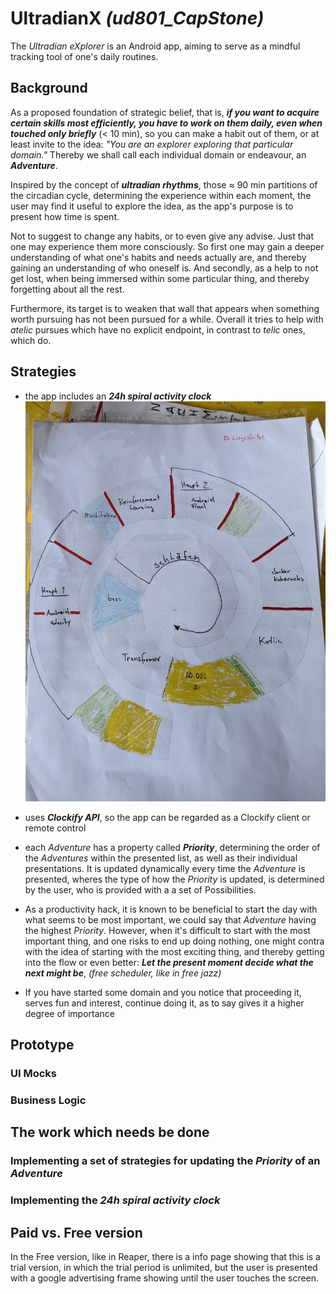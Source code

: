 # UltradianX  _(ud801_CapStone)_

The _Ultradian eXplorer_ is an Android app, 
    aiming to serve as a mindful tracking tool of one's daily routines.


## Background

As a proposed foundation of strategic belief, 
    that is, ___if you want to acquire certain skills most efficiently, 
    you have to work on them daily,
    even when touched only briefly___  (< 10 min), 
    so you can make a habit out of them, or at least invite to the idea:
    _"You are an explorer exploring that particular domain."_
Thereby we shall call each individual domain or endeavour, 
    an ___Adventure___.

Inspired by the concept of ___ultradian rhythms___, 
    those &#8776; 90 min partitions of the circadian cycle,
    determining the experience within each moment, 
    the user may find it useful to explore the idea, 
    as the app's purpose is to present how time is spent. 

Not to suggest to change any habits, or to even give any advise. 
Just that one may experience them more consciously.
So first one may gain a deeper understanding of what one's habits and needs actually are, 
    and thereby gaining an understanding of who oneself is.
And secondly, as a help to not get lost, 
    when being immersed within some particular thing, and thereby forgetting about all the rest. 

Furthermore, its target is to weaken that wall that appears 
    when something worth pursuing has not been pursued for a while.
Overall it tries to help with _atelic_ pursues which have no explicit endpoint,
in contrast to _telic_ ones, which do.


## Strategies 

+ the app includes an ___24h spiral activity clock___   
    ![](/proposal/photo1677797580.jpeg)

+ uses ___Clockify API___, so the app can be regarded as a Clockify client or remote control
   

+ each _Adventure_ has a property called ___Priority___, 
  determining the order of the _Adventures_ within the presented list, as well as their individual 
  presentations.
  It is updated dynamically every time the _Adventure_ is presented, 
  wheres the type of how the _Priority_ is updated, is determined by the user, who is provided with a 
  a set of Possibilities. 


+ As a productivity hack, it is known to be beneficial 
  to start the day with what seems to be most important, we could say that _Adventure_ having the 
  highest _Priority_.
  However, when it's difficult to start with the most important thing, 
  and one risks to end up doing nothing, one might contra with the idea of starting with the
  most exciting thing, and thereby getting into the flow or even better: 
  ___Let the present moment decide what the next might be___,
  _(free scheduler, like in free jazz)_



+ If you have started some domain and you notice that proceeding it,
  serves fun and interest, continue doing it, as to say gives it a higher degree of importance


<!-- TODO: ???? 
+ so have th advantages of a daily routine, continuously working something, 
  without the drawbacks, that only a limited amount can be handled daily
 -->

## Prototype

### UI Mocks




### Business Logic



## The work which needs be done

### Implementing a set of strategies for updating the _Priority_ of an _Adventure_


### Implementing the _24h spiral activity clock_






## Paid vs. Free version

In the Free version, like in Reaper, there is a info page showing that this is a trial version,
in which the trial period is unlimited, but the user is presented with a google advertising frame 
showing until the user touches the screen.

 

